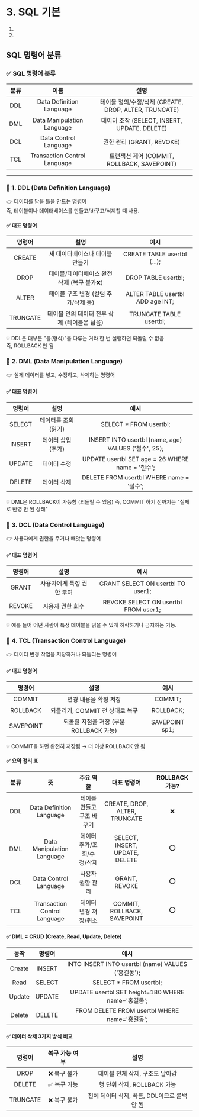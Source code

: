 # 3. SQL 기본  

1.
2.

## SQL 명령어 분류
### ✅ SQL 명령어 분류
|분류	|이름|	설명|
|:----:|:----:|:----:|
|DDL|	Data Definition Language	|테이블 정의/수정/삭제 (CREATE, DROP, ALTER, TRUNCATE)|
|DML|	Data Manipulation Language|	데이터 조작 (SELECT, INSERT, UPDATE, DELETE)|
|DCL|	Data Control Language	|권한 관리 (GRANT, REVOKE)|
|TCL|	Transaction Control Language|	트랜잭션 제어 (COMMIT, ROLLBACK, SAVEPOINT)|

-------------------------------------------------------------------------------------------
### 🔷 1. DDL (Data Definition Language)
👉 데이터를 담을 틀을 만드는 명령어  
즉, 테이블이나 데이터베이스를 만들고/바꾸고/삭제할 때 사용.  

#### ✅ 대표 명령어  
|명령어	|설명|	예시|
|:----:|:----:|:----:|
|CREATE|	새 데이터베이스나 테이블 만들기|	CREATE TABLE usertbl (...);|
|DROP	|테이블/데이터베이스 완전 삭제 (복구 불가❌)|	DROP TABLE usertbl;|
|ALTER	|테이블 구조 변경 (컬럼 추가/삭제 등)	|ALTER TABLE usertbl ADD age INT;|
|TRUNCATE|	테이블 안의 데이터 전부 삭제 (테이블은 남음)|	TRUNCATE TABLE usertbl;|

💡 DDL은 대부분 "틀(형식)"을 다루는 거라 한 번 실행하면 되돌릴 수 없음  
즉, ROLLBACK 안 됨  

### 🔷 2. DML (Data Manipulation Language)
👉 실제 데이터를 넣고, 수정하고, 삭제하는 명령어  

#### ✅ 대표 명령어
|명령어|	설명	|예시|
|:---:|:---:|:---:|
|SELECT	|데이터를 조회 (읽기)|	SELECT * FROM usertbl;|
|INSERT|	데이터 삽입 (추가)	|INSERT INTO usertbl (name, age) VALUES ('철수', 25);|
|UPDATE|	데이터 수정|	UPDATE usertbl SET age = 26 WHERE name = '철수';|
|DELETE|	데이터 삭제	|DELETE FROM usertbl WHERE name = '철수';|

💡 DML은 ROLLBACK이 가능함 (되돌릴 수 있음)
즉, COMMIT 하기 전까지는 "실제로 반영 안 된 상태"

### 🔷 3. DCL (Data Control Language)
👉 사용자에게 권한을 주거나 빼앗는 명령어

#### ✅ 대표 명령어
|명령어	|설명	|예시|
|:---:|:---:|:---:|
|GRANT|	사용자에게 특정 권한 부여|	GRANT SELECT ON usertbl TO user1;|
|REVOKE|	사용자 권한 회수	|REVOKE SELECT ON usertbl FROM user1;|

💡 예를 들어 어떤 사람이 특정 테이블을 읽을 수 있게 허락하거나 금지하는 기능.  

### 🔷 4. TCL (Transaction Control Language)  
👉 데이터 변경 작업을 저장하거나 되돌리는 명령어  

#### ✅ 대표 명령어
|명령어	|설명|	예시|
|:---:|:---:|:---:|
|COMMIT	|변경 내용을 확정 저장|	COMMIT;|
|ROLLBACK|	되돌리기, COMMIT 전 상태로 복구|	ROLLBACK;|
|SAVEPOINT|	되돌릴 지점을 저장 (부분 ROLLBACK 가능)|	SAVEPOINT sp1;|
  
💡 COMMIT을 하면 완전히 저장됨 → 더 이상 ROLLBACK 안 됨  

#### ✅ 요약 정리 표  
|분류|뜻| 주요 역할 |대표 명령어|ROLLBACK 가능?|
|:---:|:---:|:---:|:---:|:---:|
|DDL	|Data Definition Language|	테이블 만들고 구조 바꾸기	|CREATE, DROP, ALTER, TRUNCATE|	❌|
|DML	|Data Manipulation Language	|데이터 추가/조회/수정/삭제	|SELECT, INSERT, UPDATE, DELETE|	⭕|
|DCL	|Data Control Language|	사용자 권한 관리	|GRANT, REVOKE|	⭕|
|TCL	|Transaction Control Language	|데이터 변경 저장/취소|	COMMIT, ROLLBACK, SAVEPOINT	|⭕|


#### ✅ DML = CRUD (Create, Read, Update, Delete)
|동작	|명령어	|예시|
|:----:|:----:|:----:|
|Create	|INSERT |INTO	INSERT INTO usertbl (name) VALUES ('홍길동');|
|Read|	SELECT	|SELECT * FROM usertbl;|
|Update	|UPDATE	|UPDATE usertbl SET height=180 WHERE name='홍길동';|
|Delete	|DELETE |FROM	DELETE FROM usertbl WHERE name='홍길동';|

#### ✅ 데이터 삭제 3가지 방식 비교
|명령어	|복구 가능 여부|	설명|
|:----:|:----:|:----:|
|DROP	|❌ 복구 불가|	테이블 전체 삭제, 구조도 날아감|
|DELETE	|✅ 복구 가능|	행 단위 삭제, ROLLBACK 가능|
|TRUNCATE	|❌ 복구 불가|	전체 데이터 삭제, 빠름, DDL이므로 롤백 안 됨|
